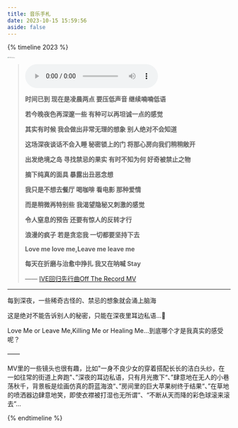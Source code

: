 ```yaml
---
title: 音乐手札
date: 2023-10-15 15:59:56
aside: false
---
```


{% timeline 2023 %}

<!-- timeline 10-06 -->

<img src="音乐手札/231006.png" alt="IVE-Off The Record" style="zoom: 12%;" />

> <audio src="音乐手札/IVE《Off The Record》.mp3" loop="loop" controls="controls" autoplay="autoplay"></audio>
>
> **时间已到 现在是凌晨两点 要压低声音 继续喃喃低语**
>
> **若今晚夜色再深邃一些 有种可以再坦诚一点的感觉**
>
> **其实有时候 我会做出非常无理的想象 别人绝对不会知道**
>
> **这场深夜谈话不会入睡 秘密锁上的门 将那心房向我们稍稍敞开**
>
> **出发绝境之岛 寻找禁忌的果实 有时不知为何 好奇被禁止之物**
>
> **摘下纯真的面具 暴露出丑恶念想**
>
> **我只是不想去餐厅 喝咖啡 看电影 那种爱情** 
>
> **而是稍微再特别些** **我渴望隐秘又刺激的感觉**
>
> **令人窒息的预告 还要有惊人的反转才行** 
>
> **浪漫的疯子 若是贪恋我 一切都要坚持下去** 
>
> **Love me love me,Leave me leave me**
>
> **每天在折磨与治愈中挣扎 我又在呐喊 Stay**
>
> —— [IVE回归先行曲Off The Record MV ](https://www.bilibili.com/video/BV1cm4y1G7oL/?spm_id_from=333.788.recommend_more_video.1&vd_source=683accdf4a366c372d15625bf59c99d7)

______________

每到深夜，一些稀奇古怪的、禁忌的想象就会涌上脑海 

这是绝对不能告诉别人的秘密，只能在深夜里耳边私语...🤫

Love Me or Leave Me,Killing Me or Healing Me...到底哪个才是我真实的感受呢？

——

MV里的一些镜头也很有趣，比如"一身不良少女的穿着搭配长长的洁白头纱，在一如往常的街道上奔跑"、”深夜的耳边私语，只有月光撒下“、”肆意地在无人的小巷荡秋千，背景板是绘画仿真的蔚蓝海浪“、”房间里的巨大苹果树终于结果“、”在草地的喷洒器边肆意地笑，即使衣襟被打湿也无所谓“、“不断从天而降的彩色球滚来滚去”...

<!-- endtimeline -->

{% endtimeline %}
